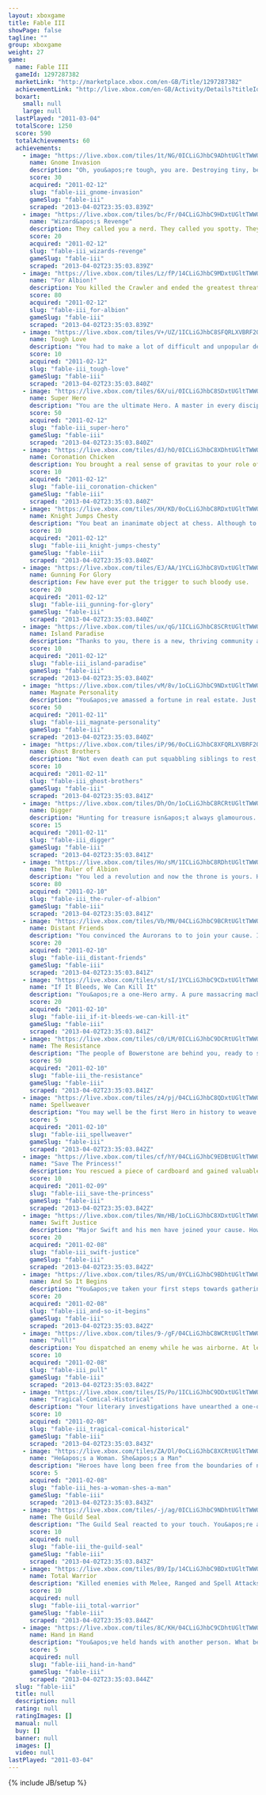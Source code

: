 ```yaml
---
layout: xboxgame
title: Fable III
showPage: false
tagline: ""
group: xboxgame
weight: 27
game: 
  name: Fable III
  gameId: 1297287382
  marketLink: "http://marketplace.xbox.com/en-GB/Title/1297287382"
  achievementLink: "http://live.xbox.com/en-GB/Activity/Details?titleId=1297287382"
  boxart: 
    small: null
    large: null
  lastPlayed: "2011-03-04"
  totalScore: 1250
  score: 590
  totalAchievements: 60
  achievements: 
    - image: "https://live.xbox.com/tiles/1t/NG/0ICLiGJhbC9ADhtUGltTWWQ2L2FjaC8wLzQ0AAAAAOfn5-9p08o=.jpg"
      name: Gnome Invasion
      description: "Oh, you&apos;re tough, you are. Destroying tiny, bearded, pointy-hatted, immobile men. How could you?"
      score: 30
      acquired: "2011-02-12"
      slug: "fable-iii_gnome-invasion"
      gameSlug: "fable-iii"
      scraped: "2013-04-02T23:35:03.839Z"
    - image: "https://live.xbox.com/tiles/bc/Fr/04CLiGJhbC9HDxtUGltTWWQ2L2FjaC8wLzUzAAAAAOfn5-xEwXE=.jpg"
      name: "Wizard&apos;s Revenge"
      description: They called you a nerd. They called you spotty. They mocked your beard. So you killed them all.
      score: 20
      acquired: "2011-02-12"
      slug: "fable-iii_wizards-revenge"
      gameSlug: "fable-iii"
      scraped: "2013-04-02T23:35:03.839Z"
    - image: "https://live.xbox.com/tiles/Lz/fP/14CLiGJhbC9MDxtUGltTWWQ2L2FjaC8wLzU4AAAAAOfn5-jgNzM=.jpg"
      name: "For Albion!"
      description: You killed the Crawler and ended the greatest threat ever to loom over Albion. You are a legend.
      score: 80
      acquired: "2011-02-12"
      slug: "fable-iii_for-albion"
      gameSlug: "fable-iii"
      scraped: "2013-04-02T23:35:03.839Z"
    - image: "https://live.xbox.com/tiles/V+/UZ/1ICLiGJhbC8SFQRLXVBRF2Q2L2FjaC8wL2YAAAAA5+fn+zblTA==.jpg"
      name: Tough Love
      description: "You had to make a lot of difficult and unpopular decisions, but they were the right ones."
      score: 10
      acquired: "2011-02-12"
      slug: "fable-iii_tough-love"
      gameSlug: "fable-iii"
      scraped: "2013-04-02T23:35:03.840Z"
    - image: "https://live.xbox.com/tiles/6X/ui/0ICLiGJhbC8SDxtUGltTWWQ2L2FjaC8wLzVmAAAAAOfn5-+Ne-U=.jpg"
      name: Super Hero
      description: "You are the ultimate Hero. A master in every discipline. In other words, you&apos;re awesome."
      score: 50
      acquired: "2011-02-12"
      slug: "fable-iii_super-hero"
      gameSlug: "fable-iii"
      scraped: "2013-04-02T23:35:03.840Z"
    - image: "https://live.xbox.com/tiles/dJ/hO/0ICLiGJhbC8XDhtUGltTWWQ2L2FjaC8wLzRjAAAAAOfn5-9hmGg=.jpg"
      name: Coronation Chicken
      description: You brought a real sense of gravitas to your role of monarch. That and feathers.
      score: 10
      acquired: "2011-02-12"
      slug: "fable-iii_coronation-chicken"
      gameSlug: "fable-iii"
      scraped: "2013-04-02T23:35:03.840Z"
    - image: "https://live.xbox.com/tiles/XH/KD/0oCLiGJhbC8RDxtUGltTWWQ2L2FjaC8wLzVlAAAAAOfn5-2sckA=.jpg"
      name: Knight Jumps Chesty
      description: "You beat an inanimate object at chess. Although to be fair, it is a very evil inanimate object."
      score: 10
      acquired: "2011-02-12"
      slug: "fable-iii_knight-jumps-chesty"
      gameSlug: "fable-iii"
      scraped: "2013-04-02T23:35:03.840Z"
    - image: "https://live.xbox.com/tiles/EJ/AA/1YCLiGJhbC8VDxtUGltTWWQ2L2FjaC8wLzVhAAAAAOfn5-ovkAw=.jpg"
      name: Gunning For Glory
      description: Few have ever put the trigger to such bloody use.
      score: 20
      acquired: "2011-02-12"
      slug: "fable-iii_gunning-for-glory"
      gameSlug: "fable-iii"
      scraped: "2013-04-02T23:35:03.840Z"
    - image: "https://live.xbox.com/tiles/ux/qG/1ICLiGJhbC8SCRtUGltTWWQ2L2FjaC8wLzNmAAAAAOfn5-upGqc=.jpg"
      name: Island Paradise
      description: "Thanks to you, there is a new, thriving community away from the stresses of the modern world."
      score: 10
      acquired: "2011-02-12"
      slug: "fable-iii_island-paradise"
      gameSlug: "fable-iii"
      scraped: "2013-04-02T23:35:03.840Z"
    - image: "https://live.xbox.com/tiles/vM/8v/1oCLiGJhbC9NDxtUGltTWWQ2L2FjaC8wLzU5AAAAAOfn5-kAz6A=.jpg"
      name: Magnate Personality
      description: "You&apos;ve amassed a fortune in real estate. Just as well there&apos;s no window tax."
      score: 50
      acquired: "2011-02-11"
      slug: "fable-iii_magnate-personality"
      gameSlug: "fable-iii"
      scraped: "2013-04-02T23:35:03.840Z"
    - image: "https://live.xbox.com/tiles/iP/96/0oCLiGJhbC8XFQRLXVBRF2Q2L2FjaC8wL2MAAAAA5+fn-VX-kw==.jpg"
      name: Ghost Brothers
      description: "Not even death can put squabbling siblings to rest, but at least they&apos;re safely back with Mother."
      score: 10
      acquired: "2011-02-11"
      slug: "fable-iii_ghost-brothers"
      gameSlug: "fable-iii"
      scraped: "2013-04-02T23:35:03.841Z"
    - image: "https://live.xbox.com/tiles/Dh/On/1oCLiGJhbC8RCRtUGltTWWQ2L2FjaC8wLzNlAAAAAOfn5-mIExI=.jpg"
      name: Digger
      description: "Hunting for treasure isn&apos;t always glamourous. The dirt under your fingernails can attest to that."
      score: 15
      acquired: "2011-02-11"
      slug: "fable-iii_digger"
      gameSlug: "fable-iii"
      scraped: "2013-04-02T23:35:03.841Z"
    - image: "https://live.xbox.com/tiles/Ho/sM/1ICLiGJhbC8RDhtUGltTWWQ2L2FjaC8wLzRlAAAAAOfn5-sjiwI=.jpg"
      name: The Ruler of Albion
      description: "You led a revolution and now the throne is yours. How will history judge your rule?"
      score: 80
      acquired: "2011-02-10"
      slug: "fable-iii_the-ruler-of-albion"
      gameSlug: "fable-iii"
      scraped: "2013-04-02T23:35:03.841Z"
    - image: "https://live.xbox.com/tiles/Vb/MN/04CLiGJhbC9BCRtUGltTWWQ2L2FjaC8wLzM1AAAAAOfn5-wis0k=.jpg"
      name: Distant Friends
      description: "You convinced the Aurorans to to join your cause. It&apos;s time for a revolution!"
      score: 20
      acquired: "2011-02-10"
      slug: "fable-iii_distant-friends"
      gameSlug: "fable-iii"
      scraped: "2013-04-02T23:35:03.841Z"
    - image: "https://live.xbox.com/tiles/st/sI/1YCLiGJhbC9CDxtUGltTWWQ2L2FjaC8wLzU2AAAAAOfn5-on264=.jpg"
      name: "If It Bleeds, We Can Kill It"
      description: "You&apos;re a one-Hero army. A pure massacring machine. A total killing-- well, you get the idea."
      score: 20
      acquired: "2011-02-10"
      slug: "fable-iii_if-it-bleeds-we-can-kill-it"
      gameSlug: "fable-iii"
      scraped: "2013-04-02T23:35:03.841Z"
    - image: "https://live.xbox.com/tiles/c0/LM/0ICLiGJhbC9DCRtUGltTWWQ2L2FjaC8wLzM3AAAAAOfn5--jQm8=.jpg"
      name: The Resistance
      description: "The people of Bowerstone are behind you, ready to stand up against your brother."
      score: 50
      acquired: "2011-02-10"
      slug: "fable-iii_the-resistance"
      gameSlug: "fable-iii"
      scraped: "2013-04-02T23:35:03.841Z"
    - image: "https://live.xbox.com/tiles/z4/pj/04CLiGJhbC8QDxtUGltTWWQ2L2FjaC8wLzVkAAAAAOfn5-xMitM=.jpg"
      name: Spellweaver
      description: "You may well be the first Hero in history to weave two spells together. And wasn&apos;t it pretty?"
      score: 5
      acquired: "2011-02-10"
      slug: "fable-iii_spellweaver"
      gameSlug: "fable-iii"
      scraped: "2013-04-02T23:35:03.842Z"
    - image: "https://live.xbox.com/tiles/cf/hY/04CLiGJhbC9EDBtUGltTWWQ2L2FjaC8wLzYwAAAAAOfn5-x3+G0=.jpg"
      name: "Save The Princess!"
      description: You rescued a piece of cardboard and gained valuable insight into the game development process.
      score: 10
      acquired: "2011-02-09"
      slug: "fable-iii_save-the-princess"
      gameSlug: "fable-iii"
      scraped: "2013-04-02T23:35:03.842Z"
    - image: "https://live.xbox.com/tiles/Nm/HB/1oCLiGJhbC8XDxtUGltTWWQ2L2FjaC8wLzVjAAAAAOfn5-nuYSo=.jpg"
      name: Swift Justice
      description: "Major Swift and his men have joined your cause. How can you fail with that moustache on your side?"
      score: 20
      acquired: "2011-02-08"
      slug: "fable-iii_swift-justice"
      gameSlug: "fable-iii"
      scraped: "2013-04-02T23:35:03.842Z"
    - image: "https://live.xbox.com/tiles/RS/um/0YCLiGJhbC9BDhtUGltTWWQ2L2FjaC8wLzQ1AAAAAOfn5-6JK1k=.jpg"
      name: And So It Begins
      description: "You&apos;ve taken your first steps towards gathering a rebel force to stand against your brother."
      score: 20
      acquired: "2011-02-08"
      slug: "fable-iii_and-so-it-begins"
      gameSlug: "fable-iii"
      scraped: "2013-04-02T23:35:03.842Z"
    - image: "https://live.xbox.com/tiles/9-/gF/04CLiGJhbC8WCRtUGltTWWQ2L2FjaC8wLzNiAAAAAOfn5-wq+Os=.jpg"
      name: "Pull!"
      description: You dispatched an enemy while he was airborne. At least he went with style.
      score: 10
      acquired: "2011-02-08"
      slug: "fable-iii_pull"
      gameSlug: "fable-iii"
      scraped: "2013-04-02T23:35:03.842Z"
    - image: "https://live.xbox.com/tiles/IS/Po/1ICLiGJhbC9DDxtUGltTWWQ2L2FjaC8wLzU3AAAAAOfn5-vHIz0=.jpg"
      name: "Tragical-Comical-Historical"
      description: "Your literary investigations have unearthed a one-of-a-kind play. Shame it stinks."
      score: 10
      acquired: "2011-02-08"
      slug: "fable-iii_tragical-comical-historical"
      gameSlug: "fable-iii"
      scraped: "2013-04-02T23:35:03.843Z"
    - image: "https://live.xbox.com/tiles/ZA/Dl/0oCLiGJhbC8XCRtUGltTWWQ2L2FjaC8wLzNjAAAAAOfn5-3KAHg=.jpg"
      name: "He&apos;s a Woman. She&apos;s a Man"
      description: "Heroes have long been free from the boundaries of normal society. What is normal anyway?"
      score: 5
      acquired: "2011-02-08"
      slug: "fable-iii_hes-a-woman-shes-a-man"
      gameSlug: "fable-iii"
      scraped: "2013-04-02T23:35:03.843Z"
    - image: "https://live.xbox.com/tiles/-j/ag/0ICLiGJhbC9NDhtUGltTWWQ2L2FjaC8wLzQ5AAAAAOfn5-+PNuI=.jpg"
      name: The Guild Seal
      description: "The Guild Seal reacted to your touch. You&apos;re a Hero! But then, you knew that already."
      score: 10
      acquired: null
      slug: "fable-iii_the-guild-seal"
      gameSlug: "fable-iii"
      scraped: "2013-04-02T23:35:03.843Z"
    - image: "https://live.xbox.com/tiles/B9/Ip/14CLiGJhbC9BDxtUGltTWWQ2L2FjaC8wLzU1AAAAAOfn5-gG0hs=.jpg"
      name: Total Warrior
      description: "Killed enemies with Melee, Ranged and Spell Attacks. Which is your favourite then?"
      score: 10
      acquired: null
      slug: "fable-iii_total-warrior"
      gameSlug: "fable-iii"
      scraped: "2013-04-02T23:35:03.844Z"
    - image: "https://live.xbox.com/tiles/8C/KH/04CLiGJhbC9CDhtUGltTWWQ2L2FjaC8wLzQ2AAAAAOfn5-yoIuw=.jpg"
      name: Hand in Hand
      description: "You&apos;ve held hands with another person. What better way to make a connection?"
      score: 5
      acquired: null
      slug: "fable-iii_hand-in-hand"
      gameSlug: "fable-iii"
      scraped: "2013-04-02T23:35:03.844Z"
  slug: "fable-iii"
  title: null
  description: null
  rating: null
  ratingImages: []
  manual: null
  buy: []
  banner: null
  images: []
  video: null
lastPlayed: "2011-03-04"
---
```

{% include JB/setup %}